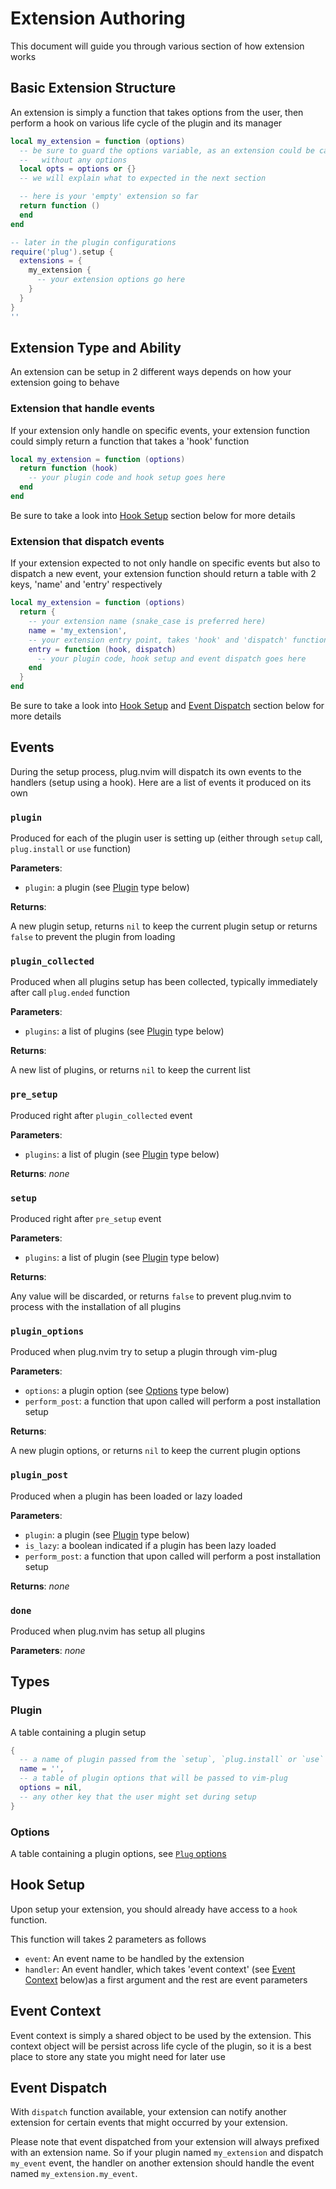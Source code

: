 # Extension Authoring

This document will guide you through various section of how extension works

## Basic Extension Structure

An extension is simply a function that takes options from the user, then
perform a hook on various life cycle of the plugin and its manager

```lua
local my_extension = function (options)
  -- be sure to guard the options variable, as an extension could be called
  --   without any options
  local opts = options or {}
  -- we will explain what to expected in the next section

  -- here is your 'empty' extension so far
  return function ()
  end
end

-- later in the plugin configurations
require('plug').setup {
  extensions = {
    my_extension {
      -- your extension options go here
    }
  }
}
''
```

## Extension Type and Ability

An extension can be setup in 2 different ways depends on how your extension
going to behave

### Extension that handle events

If your extension only handle on specific events, your extension function
could simply return a function that takes a 'hook' function

```lua
local my_extension = function (options)
  return function (hook)
    -- your plugin code and hook setup goes here
  end
end
```

Be sure to take a look into [Hook Setup](#hook-setup) section below for
more details

### Extension that dispatch events

If your extension expected to not only handle on specific events but also to
dispatch a new event, your extension function should return a table with 2
keys, 'name' and 'entry' respectively

```lua
local my_extension = function (options)
  return {
    -- your extension name (snake_case is preferred here)
    name = 'my_extension',
    -- your extension entry point, takes 'hook' and 'dispatch' function
    entry = function (hook, dispatch)
      -- your plugin code, hook setup and event dispatch goes here
    end
  }
end
```

Be sure to take a look into [Hook Setup](#hook-setup) and
[Event Dispatch](#event-dispatch) section below for more details

## Events

During the setup process, plug.nvim will dispatch its own events to the
handlers (setup using a hook). Here are a list of events it produced on
its own

### `plugin`

Produced for each of the plugin user is setting up (either through `setup`
call, `plug.install` or `use` function)

**Parameters**:

- `plugin`: a plugin (see [Plugin](#plugin) type below)

**Returns**:

A new plugin setup, returns `nil` to keep the current plugin setup or returns
`false` to prevent the plugin from loading

### `plugin_collected`

Produced when all plugins setup has been collected, typically immediately
after call `plug.ended` function

**Parameters**:

- `plugins`: a list of plugins (see [Plugin](#plugin) type below)

**Returns**:

A new list of plugins, or returns `nil` to keep the current list

### `pre_setup`

Produced right after `plugin_collected` event

**Parameters**:

- `plugins`: a list of plugin (see [Plugin](#plugin) type below)

**Returns**: _none_

### `setup`

Produced right after `pre_setup` event

**Parameters**:

- `plugins`: a list of plugin (see [Plugin](#plugin) type below)

**Returns**:

Any value will be discarded, or returns `false` to prevent plug.nvim to
process with the installation of all plugins

### `plugin_options`

Produced when plug.nvim try to setup a plugin through vim-plug

**Parameters**:

- `options`: a plugin option (see [Options](#options) type below)
- `perform_post`: a function that upon called will perform a post
installation setup

**Returns**:

A new plugin options, or returns `nil` to keep the current plugin options

### `plugin_post`

Produced when a plugin has been loaded or lazy loaded

**Parameters**:

- `plugin`: a plugin (see [Plugin](#plugin) type below)
- `is_lazy`: a boolean indicated if a plugin has been lazy loaded
- `perform_post`: a function that upon called will perform a post
installation setup

**Returns**: _none_

### `done`

Produced when plug.nvim has setup all plugins

**Parameters**: _none_

## Types

### Plugin

A table containing a plugin setup

```lua
{
  -- a name of plugin passed from the `setup`, `plug.install` or `use` function
  name = '',
  -- a table of plugin options that will be passed to vim-plug
  options = nil,
  -- any other key that the user might set during setup
}
```

### Options

A table containing a plugin options, see
[`Plug` options](https://github.com/junegunn/vim-plug#plug-options)

## Hook Setup

Upon setup your extension, you should already have access to a `hook`
function.

This function will takes 2 parameters as follows

- `event`: An event name to be handled by the extension
- `handler`: An event handler, which takes 'event context' (see
[Event Context](#event-context) below)as a first argument and the rest are
event parameters

## Event Context

Event context is simply a shared object to be used by the extension. This
context object will be persist across life cycle of the plugin, so it is
a best place to store any state you might need for later use

## Event Dispatch

With `dispatch` function available, your extension can notify another
extension for certain events that might occurred by your extension.

Please note that event dispatched from your extension will always prefixed
with an extension name. So if your plugin named `my_extension` and dispatch
`my_event` event, the handler on another extension should handle the event
named `my_extension.my_event`.

